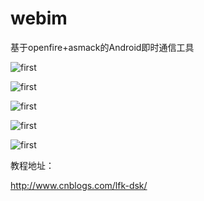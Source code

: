 # webim
基于openfire+asmack的Android即时通信工具


![first](https://github.com/lfkdsk/webim/blob/master/picture/login.png)

![first](https://github.com/lfkdsk/webim/blob/master/picture/friends.png)

![first](https://github.com/lfkdsk/webim/blob/master/picture/talk.png)

![first](https://github.com/lfkdsk/webim/blob/master/picture/talkin.png)

![first](https://github.com/lfkdsk/webim/blob/master/picture/desktop.png)


教程地址：

http://www.cnblogs.com/lfk-dsk/


